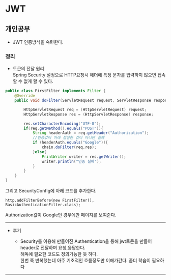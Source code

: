 # JWT

## 개인공부

- JWT 인증방식을 숙련한다.

### 정리  
- 토큰의 전달 원리  
Spring Security 설정으로 HTTP요청시 헤더에 특정 문자를 입력하지 않으면 접속할 수 없게 할 수 있다.  
```java
public class FirstFilter implements Filter {
    @Override
    public void doFilter(ServletRequest request, ServletResponse response, FilterChain chain) throws IOException, ServletException {

        HttpServletRequest req = (HttpServletRequest) request;
        HttpServletResponse res = (HttpServletResponse) response;

        res.setCharacterEncoding("UTF-8");
        if(req.getMethod().equals("POST")){
            String headerAuth = req.getHeader("Authorization");
            //인증값이 아래 설정한 값이 아니면 실패
            if (headerAuth.equals("Google")){
                chain.doFilter(req,res);
            }else{
                PrintWriter writer = res.getWriter();
                writer.println("인증 실패");
            }
        }
    }
}
```
그리고 SecurityConfig에 아래 코드를 추가한다. 

```http.addFilterBefore(new FirstFilter(), BasicAuthenticationFilter.class);```

Authorization값이 Google인 경우에만 페이지를 보여준다.  


---

* 후기

    - Security를 이용해 만들어진 Authentication을 통해 jwt토큰을 만들어 header로 전달하며 요청,응답한다.  
    해독에 필요한 코드도 정의가능한 듯 하다.  
    한번 쭉 반복했는데 아주 기초적인 흐름정도만 이해가간다.  좀더 학습이 필요하다

---